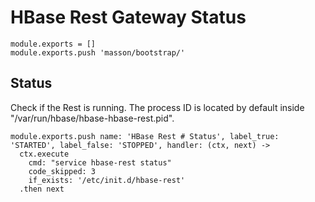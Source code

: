 
# HBase Rest Gateway Status

    module.exports = []
    module.exports.push 'masson/bootstrap/'

## Status

Check if the Rest is running. The process ID is located by default inside
"/var/run/hbase/hbase-hbase-rest.pid".

    module.exports.push name: 'HBase Rest # Status', label_true: 'STARTED', label_false: 'STOPPED', handler: (ctx, next) ->
      ctx.execute
        cmd: "service hbase-rest status"
        code_skipped: 3
        if_exists: '/etc/init.d/hbase-rest'
      .then next



